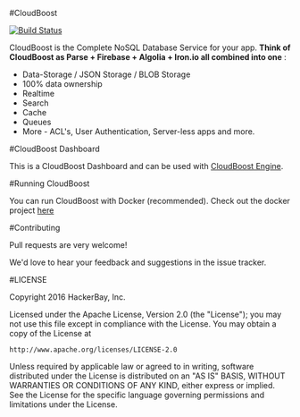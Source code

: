 #CloudBoost 

[![Build Status](https://travis-ci.org/CloudBoost/dashboard.svg?branch=master)](https://travis-ci.org/CloudBoost/dashboard)

CloudBoost is the Complete NoSQL Database Service for your app. **Think of CloudBoost as Parse + Firebase + Algolia + Iron.io all combined into one** :
 - Data-Storage / JSON Storage / BLOB Storage
 - 100% data ownership
 - Realtime 
 - Search
 - Cache
 - Queues
 - More - ACL's, User Authentication, Server-less apps and more. 


#CloudBoost Dashboard

This is a CloudBoost Dashboard and can be used with [CloudBoost Engine](https://www.github.com/CloudBoost/cloudboost).

#Running CloudBoost

You can run CloudBoost with Docker (recommended). Check out the docker project [here](https://github.com/cloudboost/docker)

#Contributing

Pull requests are very welcome!

We'd love to hear your feedback and suggestions in the issue tracker.


#LICENSE

Copyright 2016 HackerBay, Inc.

Licensed under the Apache License, Version 2.0 (the "License");
you may not use this file except in compliance with the License.
You may obtain a copy of the License at

    http://www.apache.org/licenses/LICENSE-2.0

Unless required by applicable law or agreed to in writing, software
distributed under the License is distributed on an "AS IS" BASIS,
WITHOUT WARRANTIES OR CONDITIONS OF ANY KIND, either express or implied.
See the License for the specific language governing permissions and
limitations under the License.
